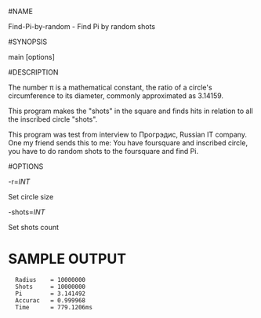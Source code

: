 #NAME

Find-Pi-by-random - Find Pi by random shots
 

#SYNOPSIS

main [options]


#DESCRIPTION

The number π is a mathematical constant, the ratio of a circle's circumference to its diameter, commonly approximated as 3.14159.

This program makes the "shots" in the square and finds hits in relation to all the inscribed circle "shots".

This program was test from interview to Прогрэдис, Russian IT company. One my friend sends this to me: You have foursquare and inscribed circle, you have to do random shots to the foursquare and find Pi.


#OPTIONS

   -r=*INT*
   
Set circle size

   -shots=_INT_
   
Set shots count

# SAMPLE OUTPUT
      Radius	= 10000000
      Shots		= 10000000
      Pi		= 3.141492
      Accurac	= 0.999968
      Time		= 779.1206ms
